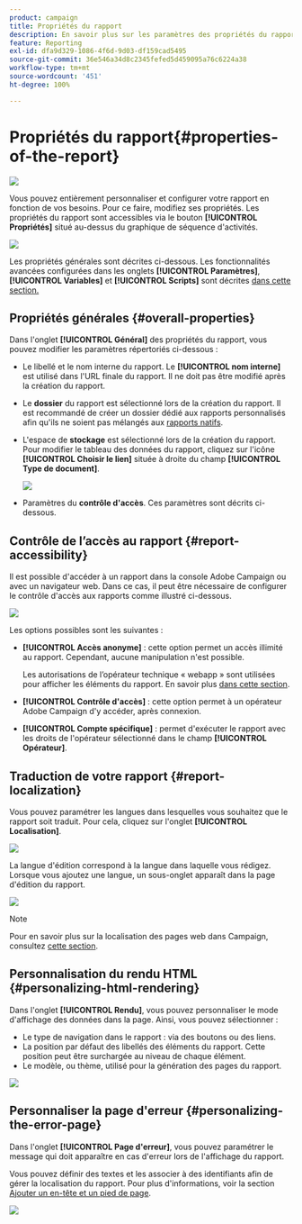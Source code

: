 ```yaml
---
product: campaign
title: Propriétés du rapport
description: En savoir plus sur les paramètres des propriétés du rapport
feature: Reporting
exl-id: dfa9d329-1086-4f6d-9d03-df159cad5495
source-git-commit: 36e546a34d8c2345fefed5d459095a76c6224a38
workflow-type: tm+mt
source-wordcount: '451'
ht-degree: 100%

---
```


# Propriétés du rapport{#properties-of-the-report}

![](../../assets/common.svg)

Vous pouvez entièrement personnaliser et configurer votre rapport en fonction de vos besoins. Pour ce faire, modifiez ses propriétés. Les propriétés du rapport sont accessibles via le bouton **[!UICONTROL Propriétés]** situé au-dessus du graphique de séquence d&#39;activités.

![](assets/s_ncs_advuser_report_properties_01.png)

Les propriétés générales sont décrites ci-dessous. Les fonctionnalités avancées configurées dans les onglets **[!UICONTROL Paramètres]**, **[!UICONTROL Variables]** et **[!UICONTROL Scripts]** sont décrites [dans cette section.](../../reporting/using/advanced-functionalities.md)

## Propriétés générales {#overall-properties}

Dans l&#39;onglet **[!UICONTROL Général]** des propriétés du rapport, vous pouvez modifier les paramètres répertoriés ci-dessous :

* Le libellé et le nom interne du rapport. Le **[!UICONTROL nom interne]** est utilisé dans l&#39;URL finale du rapport. Il ne doit pas être modifié après la création du rapport.

* Le **dossier** du rapport est sélectionné lors de la création du rapport. Il est recommandé de créer un dossier dédié aux rapports personnalisés afin qu&#39;ils ne soient pas mélangés aux [rapports natifs](../../reporting/using/about-campaign-built-in-reports.md).

* L&#39;espace de **stockage** est sélectionné lors de la création du rapport. Pour modifier le tableau des données du rapport, cliquez sur l&#39;icône **[!UICONTROL Choisir le lien]** située à droite du champ **[!UICONTROL Type de document]**.

   ![](assets/s_ncs_advuser_report_properties_02.png)

* Paramètres du **contrôle d&#39;accès**. Ces paramètres sont décrits ci-dessous.

## Contrôle de lʼaccès au rapport {#report-accessibility}

Il est possible d&#39;accéder à un rapport dans la console Adobe Campaign ou avec un navigateur web. Dans ce cas, il peut être nécessaire de configurer le contrôle d&#39;accès aux rapports comme illustré ci-dessous.

![](assets/s_ncs_advuser_report_properties_02b.png)

Les options possibles sont les suivantes :

* **[!UICONTROL Accès anonyme]** : cette option permet un accès illimité au rapport. Cependant, aucune manipulation n&#39;est possible.

   Les autorisations de l’opérateur technique « webapp » sont utilisées pour afficher les éléments du rapport. En savoir plus [dans cette section](../../platform/using/access-management-operators.md).

* **[!UICONTROL Contrôle d&#39;accès]** : cette option permet à un opérateur Adobe Campaign d&#39;y accéder, après connexion.
* **[!UICONTROL Compte spécifique]** : permet d&#39;exécuter le rapport avec les droits de l&#39;opérateur sélectionné dans le champ **[!UICONTROL Opérateur]**.

## Traduction de votre rapport {#report-localization}

Vous pouvez paramétrer les langues dans lesquelles vous souhaitez que le rapport soit traduit. Pour cela, cliquez sur l&#39;onglet **[!UICONTROL Localisation]**.

![](assets/s_ncs_advuser_report_properties_06.png)

La langue d&#39;édition correspond à la langue dans laquelle vous rédigez. Lorsque vous ajoutez une langue, un sous-onglet apparaît dans la page d&#39;édition du rapport.

![](assets/s_ncs_advuser_report_properties_05a.png)

>[!NOTE]
>
>Pour en savoir plus sur la localisation des pages web dans Campaign, consultez [cette section](../../web/using/translating-a-web-form.md).

## Personnalisation du rendu HTML {#personalizing-html-rendering}

Dans l&#39;onglet **[!UICONTROL Rendu]**, vous pouvez personnaliser le mode d&#39;affichage des données dans la page. Ainsi, vous pouvez sélectionner :

* Le type de navigation dans le rapport : via des boutons ou des liens.
* La position par défaut des libellés des éléments du rapport. Cette position peut être surchargée au niveau de chaque élément.
* Le modèle, ou thème, utilisé pour la génération des pages du rapport.

![](assets/s_ncs_advuser_report_properties_08.png)

## Personnaliser la page d&#39;erreur {#personalizing-the-error-page}

Dans l&#39;onglet **[!UICONTROL Page d&#39;erreur]**, vous pouvez paramétrer le message qui doit apparaître en cas d&#39;erreur lors de l&#39;affichage du rapport.

Vous pouvez définir des textes et les associer à des identifiants afin de gérer la localisation du rapport. Pour plus d&#39;informations, voir la section [Ajouter un en-tête et un pied de page](../../reporting/using/element-layout.md#adding-a-header-and-a-footer).

![](assets/s_ncs_advuser_report_properties_11.png)
